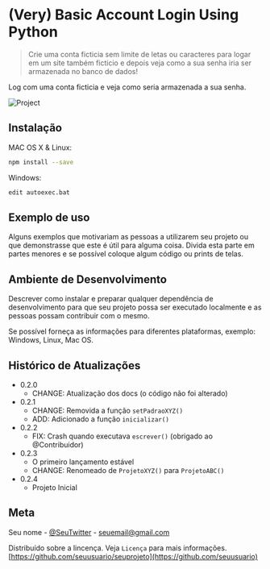 # (Very) Basic Account Login Using Python 
> Crie uma conta ficticia sem limite de letas ou caracteres para logar em um site também ficticio e depois veja como a sua senha iria ser armazenada no banco de dados!

Log com uma conta ficticia e veja como seria armazenada a sua senha.

![Project](fotodoprojetoemandamento.png)

## Instalação

MAC OS X & Linux:

```sh
npm install --save
```

Windows:

```sh
edit autoexec.bat
```

## Exemplo de uso

Alguns exemplos que motivariam as pessoas a utilizarem seu projeto ou que demonstrasse que este é útil para alguma coisa. Divida esta parte em partes menores e se possível coloque algum código ou prints de telas.

## Ambiente de Desenvolvimento

Descrever como instalar e preparar qualquer dependência de desenvolvimento para que seu projeto possa ser executado localmente e as pessoas possam contribuir com o mesmo.

Se possível forneça as informações para diferentes plataformas, exemplo: Windows, Linux, Mac OS.

## Histórico de Atualizações

* 0.2.0
    * CHANGE: Atualização dos docs (o código não foi alterado)
* 0.2.1
    * CHANGE: Removida a função `setPadraoXYZ()`
    * ADD: Adicionado a função `inicializar()`
* 0.2.2
    * FIX: Crash quando executava `escrever()` (obrigado ao @Contribuidor)
* 0.2.3
    * O primeiro lançamento estável
    * CHANGE: Renomeado de `ProjetoXYZ()`
     para `ProjetoABC()`
* 0.2.4
    * Projeto Inicial


## Meta

Seu nome - [@SeuTwitter](https://twitter.com/meunome) - seuemail@gmail.com

Distribuído sobre a lincença. Veja `Licença` para mais informações.
[https://github.com/seuusuario/seuprojeto](https://github.com/seuusuario)